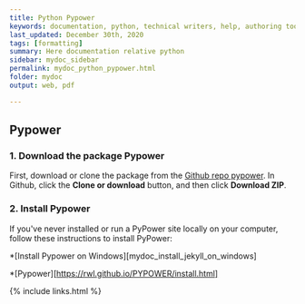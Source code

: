 ```yaml
---
title: Python Pypower
keywords: documentation, python, technical writers, help, authoring tools, replacements
last_updated: December 30th, 2020
tags: [formatting]
summary: Here documentation relative python
sidebar: mydoc_sidebar
permalink: mydoc_python_pypower.html
folder: mydoc
output: web, pdf

---
```


## Pypower

### 1. Download the package Pypower

First, download or clone the package from the [Github repo pypower](https://rwl.github.io/PYPOWER/). In Github, click the **Clone or download** button, and then click **Download ZIP**.

### 2. Install Pypower

If you've never installed or run a PyPower site locally on your computer, follow these instructions to install PyPower:

*[Install Pypower on Windows][mydoc_install_jekyll_on_windows]

*[Pypower][https://rwl.github.io/PYPOWER/install.html]

{% include links.html %}
